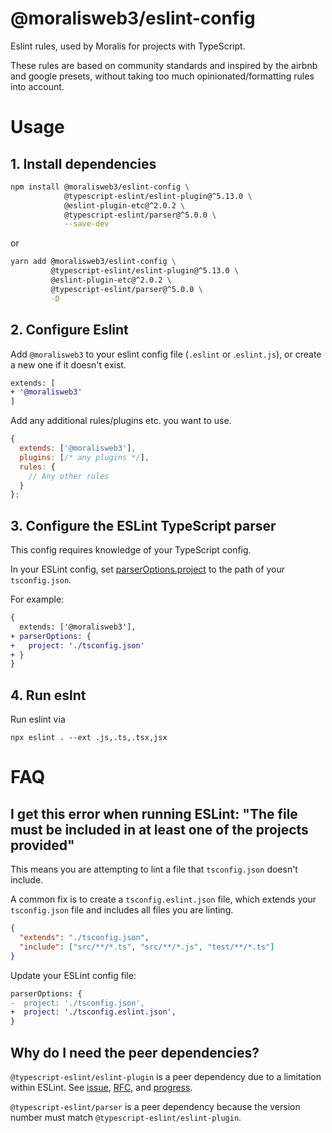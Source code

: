 # @moralisweb3/eslint-config

Eslint rules, used by Moralis for projects with TypeScript.

These rules are based on community standards and inspired by the airbnb and google presets, without taking too much opinionated/formatting rules into account.

# Usage

## 1. Install dependencies

```sh
npm install @moralisweb3/eslint-config \
            @typescript-eslint/eslint-plugin@^5.13.0 \
            @eslint-plugin-etc@^2.0.2 \
            @typescript-eslint/parser@^5.0.0 \
            --save-dev
```

or
```sh
yarn add @moralisweb3/eslint-config \
         @typescript-eslint/eslint-plugin@^5.13.0 \
         @eslint-plugin-etc@^2.0.2 \
         @typescript-eslint/parser@^5.0.0 \
         -D
```

## 2. Configure Eslint

Add `@moralisweb3` to your eslint config file (`.eslint` or .`eslint.js`), or create a new one if it doesn't exist.


```diff
extends: [
+ '@moralisweb3'
]
```

Add any additional rules/plugins etc. you want to use.

```js
{
  extends: ['@moralisweb3'],
  plugins: [/* any plugins */],
  rules: {
    // Any other rules
  }
};
```

## 3. Configure the ESLint TypeScript parser

This config requires knowledge of your TypeScript config.

In your ESLint config, set [parserOptions.project](https://github.com/typescript-eslint/typescript-eslint/tree/master/packages/parser#parseroptionsproject) to the path of your `tsconfig.json`.

For example:

```diff
{
  extends: ['@moralisweb3'],
+ parserOptions: {
+   project: './tsconfig.json'
+ }
}
```

## 4. Run eslnt
Run eslint via
```
npx eslint . --ext .js,.ts,.tsx,jsx
```

# FAQ
## I get this error when running ESLint: "The file must be included in at least one of the projects provided"

This means you are attempting to lint a file that `tsconfig.json` doesn't include.

A common fix is to create a `tsconfig.eslint.json` file, which extends your `tsconfig.json` file and includes all files you are linting.

```json
{
  "extends": "./tsconfig.json",
  "include": ["src/**/*.ts", "src/**/*.js", "test/**/*.ts"]
}
```

Update your ESLint config file:

```diff
parserOptions: {
-  project: './tsconfig.json',
+  project: './tsconfig.eslint.json',
}
```
## Why do I need the peer dependencies?

`@typescript-eslint/eslint-plugin` is a peer dependency due to a limitation within ESLint. See [issue](https://github.com/eslint/eslint/issues/3458), [RFC](https://github.com/eslint/rfcs/tree/master/designs/2019-config-simplification), and [progress](https://github.com/eslint/eslint/issues/13481).

`@typescript-eslint/parser` is a peer dependency because the version number must match `@typescript-eslint/eslint-plugin`.
